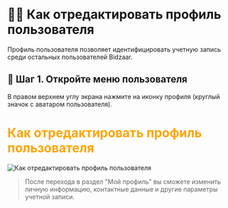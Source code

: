 # 🧑‍💼 Как отредактировать профиль пользователя

Профиль пользователя позволяет идентифицировать учетную запись среди остальных пользователей Bidzaar.

## 🔧 Шаг 1. Откройте меню пользователя

В правом верхнем углу экрана нажмите на иконку профиля (круглый значок с аватаром пользователя).

#  <span style="color: orange;">Как отредактировать профиль пользователя</span>

![Как отредактировать профиль пользователя](ВСТАВЬТЕ_ССЫЛКУ_НА_ИЗОБРАЖЕНИЕ_ЗДЕСЬ)

> После перехода в раздел "Мой профиль" вы сможете изменить личную информацию, контактные данные и другие параметры учетной записи.
